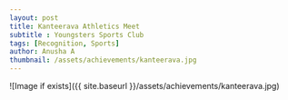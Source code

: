 ```yaml
---
layout: post
title: Kanteerava Athletics Meet
subtitle : Youngsters Sports Club
tags: [Recognition, Sports]
author: Anusha A
thumbnail: /assets/achievements/kanteerava.jpg
---
```


![Image if exists]({{ site.baseurl }}/assets/achievements/kanteerava.jpg)